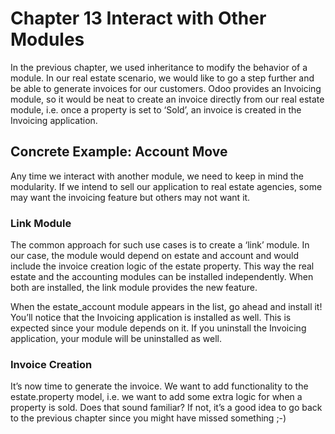 # Chapter 13 Interact with Other Modules

In the previous chapter, we used inheritance to modify the behavior of a module. 
In our real estate scenario, we would like to go a step further and be able to generate invoices for our customers. 
Odoo provides an Invoicing module, so it would be neat to create an invoice directly from our real estate module, 
i.e. once a property is set to ‘Sold’, an invoice is created in the Invoicing application.


## Concrete Example: Account Move

Any time we interact with another module, we need to keep in mind the modularity. 
If we intend to sell our application to real estate agencies, some may want the invoicing feature 
but others may not want it.


### Link Module ###
The common approach for such use cases is to create a ‘link’ module. 
In our case, the module would depend on estate and account and would include the invoice creation logic of the 
estate property. 
This way the real estate and the accounting modules can be installed independently. 
When both are installed, the link module provides the new feature.

When the estate_account module appears in the list, 
go ahead and install it! You’ll notice that the Invoicing application is installed as well. 
This is expected since your module depends on it. 
If you uninstall the Invoicing application, your module will be uninstalled as well.

### Invoice Creation ###
It’s now time to generate the invoice. We want to add functionality to the estate.property model, i.e. 
we want to add some extra logic for when a property is sold. Does that sound familiar? 
If not, it’s a good idea to go back to the previous chapter since you might have missed something ;-)



